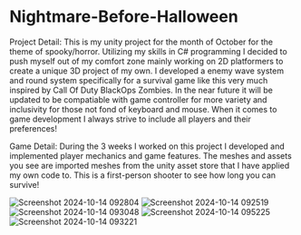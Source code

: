# Nightmare-Before-Halloween

Project Detail:
This is my unity project for the month of October for the theme of spooky/horror. Utilizing my skills in C# programming I decided to push myself out of my comfort zone mainly working on 2D platformers to create a unique 3D project of my own. I developed a enemy wave system and round system specifically for a survival game like this very much inspired by Call Of Duty BlackOps Zombies. In the near future it will be updated to be compatiable with game controller for more variety and inclusivity for those not fond of keyboard and mouse. When it comes to game development I always strive to include all players and their preferences!

Game Detail: 
During the 3 weeks I worked on this project I developed and implemented player mechanics and game features. The meshes and assets you see are imported meshes from the unity asset store that I have applied my own code to. This is a first-person shooter to see how long you can survive!


![Screenshot 2024-10-14 092804](https://github.com/user-attachments/assets/fdd8e99e-c96c-47d3-a5d4-6990c25f54ff)
![Screenshot 2024-10-14 092519](https://github.com/user-attachments/assets/46cd8b18-165e-4dd2-b996-53085e76fd8c)
![Screenshot 2024-10-14 093048](https://github.com/user-attachments/assets/7edad9c7-3962-4279-8e1f-e81bf4186370)
![Screenshot 2024-10-14 095225](https://github.com/user-attachments/assets/3453ca42-c54a-4fa4-be5e-19e03a074f78)
![Screenshot 2024-10-14 093221](https://github.com/user-attachments/assets/70d9595c-7c06-4021-953c-09c42d96614e)
